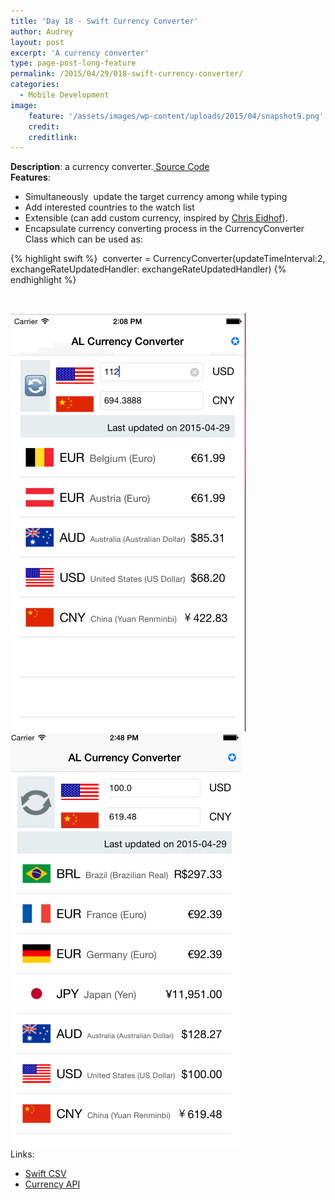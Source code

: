 ```yaml
---
title: 'Day 18 - Swift Currency Converter'
author: Audrey
layout: post
excerpt: 'A currency converter'
type: page-post-long-feature
permalink: /2015/04/29/018-swift-currency-converter/
categories:
  - Mobile Development
image:
    feature: '/assets/images/wp-content/uploads/2015/04/snapshot9.png'
    credit: 
    creditlink: 
---
```

<div>
  <b>Description</b>: a currency converter.<a href="https://github.com/vidaaudrey/018-Swift-Currency-Converter" target="_blank"> Source Code</a>
</div>

<div>
  <strong>Features</strong>:
</div>

  * Simultaneously  update the target currency among while typing
  * Add interested countries to the watch list
  * Extensible (can add custom currency, inspired by [Chris Eidhof][1]).
  * Encapsulate currency converting process in the CurrencyConverter Class which can be used as:

{% highlight swift %}
 converter = CurrencyConverter(updateTimeInterval:2, exchangeRateUpdatedHandler: exchangeRateUpdatedHandler)
{% endhighlight %}

&nbsp;

<div>
</div>

<div>
</div>

<div>
  <a href="/assets/images/wp-content/uploads/2015/04/snapshot7.gif"><img class="aligncenter size-full wp-image-810" src="/assets/images/wp-content/uploads/2015/04/snapshot7.gif" alt="snapshot" width="376" height="669" /></a>
</div>

<div>
</div>

<div>
  <a href="/assets/images/wp-content/uploads/2015/04/snapshot9.png"><img class=" size-full wp-image-809 aligncenter" src="/assets/images/wp-content/uploads/2015/04/snapshot9.png" alt="snapshot" width="369" height="662" /></a>
</div>

<div>
</div>

<div>
</div>

<div>
  Links:
</div>

  * [Swift CSV][2]
  * [Currency API][3]

 [1]: http://www.objc.io/issue-16/power-of-swift.html
 [2]: https://github.com/naoty/SwiftCSV
 [3]: http://fixer.io/